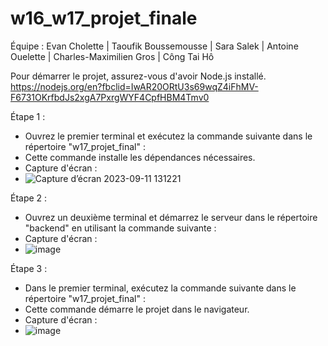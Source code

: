 # w16_w17_projet_finale
Équipe : Evan Cholette | Taoufik Boussemousse | Sara Salek | Antoine Ouelette | Charles-Maximilien Gros | Công Tai Hô

Pour démarrer le projet, assurez-vous d'avoir Node.js installé.
https://nodejs.org/en?fbclid=IwAR20ORtU3s69wqZ4iFhMV-F6731OKrfbdJs2xgA7PxrgWYF4CpfHBM4Tmv0

Étape 1 :
- Ouvrez le premier terminal et exécutez la commande suivante dans le répertoire "w17_projet_final" :
- Cette commande installe les dépendances nécessaires.
- Capture d'écran :
- ![Capture d’écran 2023-09-11 131221](https://github.com/EchoCodeInk/w17_projet_final/assets/143127630/fc6f5d20-497c-4f24-9fe7-d10a77322622)

Étape 2 :
- Ouvrez un deuxième terminal et démarrez le serveur dans le répertoire "backend" en utilisant la commande suivante :
- Capture d'écran :
- ![image](https://github.com/EchoCodeInk/w17_projet_final/assets/143127630/2073c716-7743-4493-96d6-529ce67c022a)
 

Étape 3 :
- Dans le premier terminal, exécutez la commande suivante dans le répertoire "w17_projet_final" :
- Cette commande démarre le projet dans le navigateur.
- Capture d'écran :
- ![image](https://github.com/EchoCodeInk/w17_projet_final/assets/143127630/6600855c-8752-4884-9fca-44122180a8fb)






